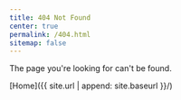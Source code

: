 ```yaml
---
title: 404 Not Found
center: true
permalink: /404.html
sitemap: false
---
```


The page you're looking for can't be found.

[Home]({{ site.url | append: site.baseurl }}/)
